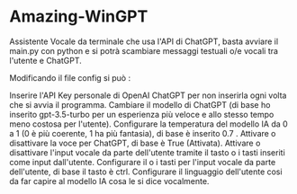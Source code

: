 # Amazing-WinGPT

Assistente Vocale da terminale che usa l'API di ChatGPT, basta avviare il main.py con python e si potrà scambiare messaggi testuali o/e vocali tra l'utente e ChatGPT.

Modificando il file config si può : 

Inserire l'API Key personale di OpenAI ChatGPT per non inserirla ogni volta che si avvia il programma.
Cambiare il modello di ChatGPT (di base ho inserito gpt-3.5-turbo per un esperienza più veloce e allo stesso tempo meno costosa per l'utente).
Configurare la temperatura del modello IA da 0 a 1 (0 è più coerente, 1 ha più fantasia), di base è inserito 0.7 .
Attivare o disattivare la voce per ChatGPT, di base è True (Attivata).
Attivare o disattivare l'input vocale da parte dell'utente tramite il tasto o i tasti inseriti come input dall'utente.
Configurare il o i tasti per l'input vocale da parte dell'utente, di base il tasto è ctrl.
Configurare il linguaggio dell'utente cosi da far capire al modello IA cosa le si dice vocalmente.
